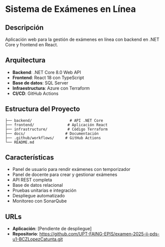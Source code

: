 # Sistema de Exámenes en Línea

## Descripción
Aplicación web para la gestión de exámenes en línea con backend en .NET Core y frontend en React.

## Arquitectura
- **Backend**: .NET Core 8.0 Web API
- **Frontend**: React 18 con TypeScript
- **Base de datos**: SQL Server
- **Infraestructura**: Azure con Terraform
- **CI/CD**: GitHub Actions

## Estructura del Proyecto
```
├── backend/                 # API .NET Core
├── frontend/               # Aplicación React
├── infrastructure/         # Código Terraform
├── docs/                  # Documentación
├── .github/workflows/     # GitHub Actions
└── README.md
```

## Características
- Panel de usuario para rendir exámenes con temporizador
- Panel de docente para crear y gestionar exámenes
- API REST completa
- Base de datos relacional
- Pruebas unitarias e integración
- Despliegue automatizado
- Monitoreo con SonarQube

## URLs
- **Aplicación**: [Pendiente de despliegue]
- **Repositorio**: https://github.com/UPT-FAING-EPIS/examen-2025-ii-pds-u1-BCZLopezCatunta.git